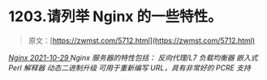 <!--yml
category: 未分类
date: 0001-01-01 00:00:00
--->

# 1203.请列举 Nginx 的一些特性。

> 原文：[https://zwmst.com/5712.html](https://zwmst.com/5712.html)

   [ *Nginx* ](https://zwmst.com/nginx)*[ <time datetime="2021-10-30T03:20:40+08:00"> 2021-10-29 </time> ](https://zwmst.com/5712.html)  Nginx 服务器的特性包括：
反向代理/L7 负载均衡器
嵌入式 Perl 解释器
动态二进制升级
可用于重新编写 URL，具有非常好的 PCRE 支持*